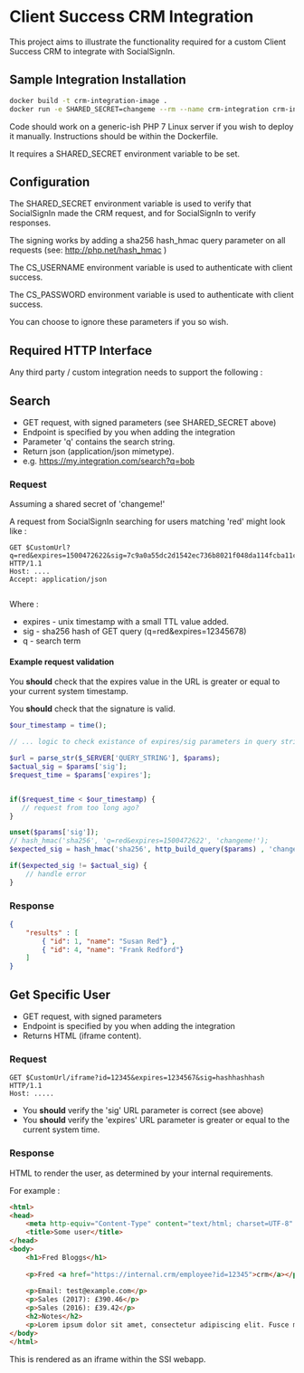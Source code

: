 # Client Success CRM Integration

This project aims to illustrate the functionality required for a custom Client Success CRM to integrate with SocialSignIn.

## Sample Integration Installation


```bash
docker build -t crm-integration-image .
docker run -e SHARED_SECRET=changeme --rm --name crm-integration crm-integration-image
```

Code should work on a generic-ish PHP 7 Linux server if you wish to deploy it manually. Instructions should be within the Dockerfile. 

It requires a SHARED\_SECRET environment variable to be set.

## Configuration

The SHARED\_SECRET environment variable is used to verify that SocialSignIn made the CRM request, and for SocialSignIn to  verify responses.

The signing works by adding a sha256 hash\_hmac query parameter on all requests (see: http://php.net/hash_hmac )

The CS\_USERNAME environment variable is used to authenticate with client success.

The CS\_PASSWORD environment variable is used to authenticate with client success.

You can choose to ignore these parameters if you so wish.

## Required HTTP Interface

Any third party / custom integration needs to support the following :

## Search 

 * GET request, with signed parameters (see SHARED\_SECRET above)
 * Endpoint is specified by you when adding the integration
 * Parameter 'q' contains the search string.
 * Return json (application/json mimetype).
 * e.g. https://my.integration.com/search?q=bob
   
### Request 
 
 Assuming a shared secret of 'changeme!'
 
 A request from SocialSignIn searching for users matching 'red' might look like :
 
 ```raw
 GET $CustomUrl?q=red&expires=1500472622&sig=7c9a0a55dc2d1542ec736b8021f048da114fcba11ca1fb0219c122dfd789e48c HTTP/1.1
 Host: ....
 Accept: application/json
 

 ```

Where :

 * expires - unix timestamp with a small TTL value added.
 * sig - sha256 hash of GET query (q=red&expires=12345678)
 * q - search term 

 
#### Example request validation 

You **should** check that the expires value in the URL is greater or equal to your current system timestamp. 

You **should** check that the signature is valid.


```php
$our_timestamp = time();

// ... logic to check existance of expires/sig parameters in query string.

$url = parse_str($_SERVER['QUERY_STRING'], $params);
$actual_sig = $params['sig'];
$request_time = $params['expires'];


if($request_time < $our_timestamp) {
   // request from too long ago?
}

unset($params['sig']);
// hash_hmac('sha256', 'q=red&expires=1500472622', 'changeme!');
$expected_sig = hash_hmac('sha256', http_build_query($params) , 'changeme!');

if($expected_sig != $actual_sig) { 
    // handle error 
}

```

### Response
 
```json
{
    "results" : [
        { "id": 1, "name": "Susan Red"} ,
        { "id": 4, "name": "Frank Redford"} 
    ]
}
```
 
## Get Specific User
 
 * GET request, with signed parameters
 * Endpoint is specified by you when adding the integration
 * Returns HTML (iframe content).

### Request 

```raw
GET $CustomUrl/iframe?id=12345&expires=1234567&sig=hashhashhash HTTP/1.1
Host: .....

```

 * You **should** verify the 'sig' URL parameter is correct (see above)
 * You **should** verify the 'expires' URL parameter is greater or equal to the current system time.
 
### Response

HTML to render the user, as determined by your internal requirements.

For example :

````html
<html>
<head>
    <meta http-equiv="Content-Type" content="text/html; charset=UTF-8" />
    <title>Some user</title>
</head>
<body>
    <h1>Fred Bloggs</h1>
    
    <p>Fred <a href="https://internal.crm/employee?id=12345">crm</a></p>
    
    <p>Email: test@example.com</p>
    <p>Sales (2017): £390.46</p>
    <p>Sales (2016): £39.42</p>
    <h2>Notes</h2>
    <p>Lorem ipsum dolor sit amet, consectetur adipiscing elit. Fusce magna magna, convallis quis auctor bibendum, rutrum ut risus. Nulla dictum pulvinar turpis id sodales. Maecenas gravida quam nibh, accumsan egestas nisl mattis ut.</p>
</body>
</html>
````

This is rendered as an iframe within the SSI webapp.